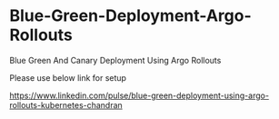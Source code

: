 # Blue-Green-Deployment-Argo-Rollouts
Blue Green And Canary Deployment Using Argo Rollouts 

Please use below link for setup

https://www.linkedin.com/pulse/blue-green-deployment-using-argo-rollouts-kubernetes-chandran
